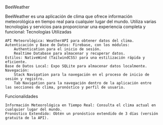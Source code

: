 BeeWeather

BeeWeather es una aplicación de clima que ofrece información meteorológica en tiempo real para cualquier lugar del mundo. Utiliza varias tecnologías y servicios para proporcionar una experiencia completa y funcional:
Tecnologías Utilizadas

    API Meteorológica: WeatherAPI para obtener datos del clima.
    Autenticación y Base de Datos: Firebase, con los módulos:
        Authentication para el inicio de sesión.
        Realtime Database para almacenar y recuperar datos.
    Estilos: NativeWind (TailwindCSS) para una estilización rápida y eficiente.
    Base de Datos Local: Expo SQLite para almacenar datos localmente.
    Navegación:
        Stack Navigation para la navegación en el proceso de inicio de sesión y registro.
        Tab Navigation para la navegación dentro de la aplicación entre las secciones de clima, pronóstico y perfil de usuario.

Funcionalidades

    Información Meteorológica en Tiempo Real: Consulta el clima actual en cualquier lugar del mundo.
    Pronóstico Extendido: Obtén un pronóstico extendido de 3 días (versión gratuita de la API).
